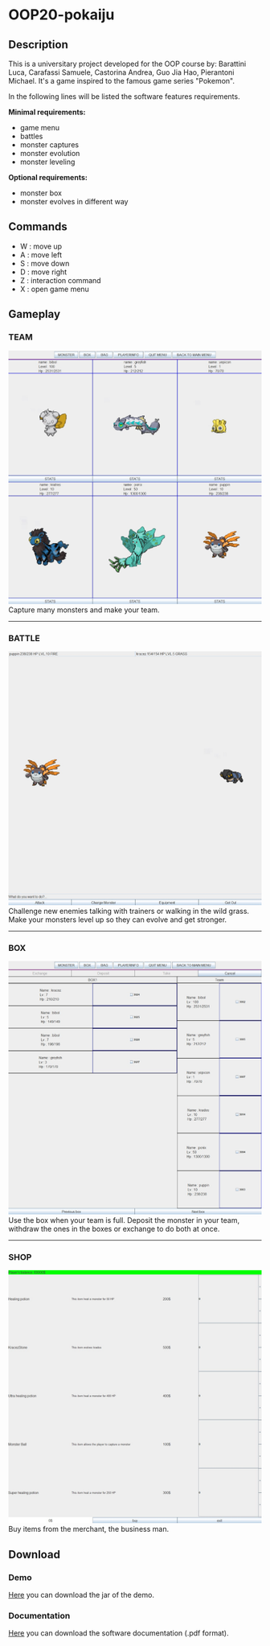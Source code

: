 # OOP20-pokaiju

## Description
This is a universitary project developed for the OOP course by: Barattini Luca, Carafassi Samuele, Castorina Andrea, Guo Jia Hao, Pierantoni Michael.
It's a game inspired to the famous game series "Pokemon".  
  
In the following lines will be listed the software features requirements.  
  
**Minimal requirements:**
- game menu
- battles
- monster captures
- monster evolution
- monster leveling    


**Optional requirements:**
- monster box
- monster evolves in different way



## Commands
- W : move up
- A : move left
- S : move down
- D : move right
- Z : interaction command
- X : open game menu

## Gameplay
### TEAM
![Monster Team](doc/latex/Screenshot/inventory.jpg)
Capture many monsters and make your team.
_____________________________________________________

### BATTLE
  
![Monster Battle](doc/latex/Screenshot/battle_panel.jpg)
Challenge new enemies talking with trainers or walking in the wild grass. Make your monsters level up so they can evolve and get stronger.
_____________________________________________________

### BOX
  
![Monster Battle](doc/latex/Screenshot/storage.jpg)
Use the box when your team is full. Deposit the monster in your team, withdraw the ones in the boxes or exchange to do both at once.
_____________________________________________________

### SHOP
  
![Monster Battle](doc/latex/Screenshot/merchant.jpg)
Buy items from the merchant, the business man.

## Download

### Demo
[Here](https://github.com/1002mas/OOP20-pokaiju/releases/download/PokaijuDemo/pokaiju.jar) you can download the jar of the demo. 

### Documentation
[Here](https://github.com/1002mas/OOP20-pokaiju/files/8534406/report.pdf) you can download the software documentation (.pdf format). 
